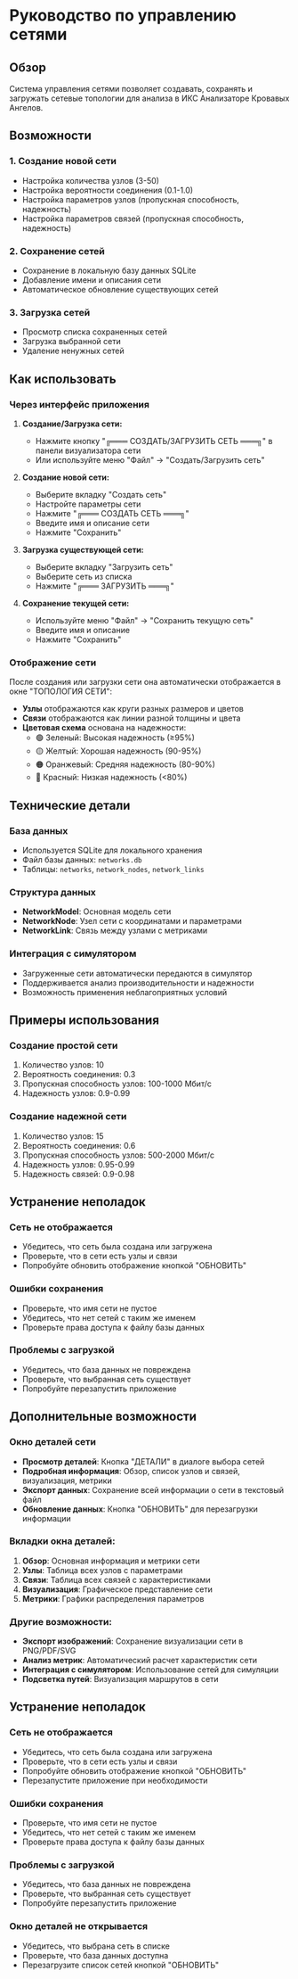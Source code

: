 # Руководство по управлению сетями

## Обзор

Система управления сетями позволяет создавать, сохранять и загружать сетевые топологии для анализа в ИКС Анализаторе Кровавых Ангелов.

## Возможности

### 1. Создание новой сети
- Настройка количества узлов (3-50)
- Настройка вероятности соединения (0.1-1.0)
- Настройка параметров узлов (пропускная способность, надежность)
- Настройка параметров связей (пропускная способность, надежность)

### 2. Сохранение сетей
- Сохранение в локальную базу данных SQLite
- Добавление имени и описания сети
- Автоматическое обновление существующих сетей

### 3. Загрузка сетей
- Просмотр списка сохраненных сетей
- Загрузка выбранной сети
- Удаление ненужных сетей

## Как использовать

### Через интерфейс приложения

1. **Создание/Загрузка сети:**
   - Нажмите кнопку "╔═══ СОЗДАТЬ/ЗАГРУЗИТЬ СЕТЬ ═══╗" в панели визуализатора сети
   - Или используйте меню "Файл" → "Создать/Загрузить сеть"

2. **Создание новой сети:**
   - Выберите вкладку "Создать сеть"
   - Настройте параметры сети
   - Нажмите "╔═══ СОЗДАТЬ СЕТЬ ═══╗"
   - Введите имя и описание сети
   - Нажмите "Сохранить"

3. **Загрузка существующей сети:**
   - Выберите вкладку "Загрузить сеть"
   - Выберите сеть из списка
   - Нажмите "╔═══ ЗАГРУЗИТЬ ═══╗"

4. **Сохранение текущей сети:**
   - Используйте меню "Файл" → "Сохранить текущую сеть"
   - Введите имя и описание
   - Нажмите "Сохранить"

### Отображение сети

После создания или загрузки сети она автоматически отображается в окне "ТОПОЛОГИЯ СЕТИ":

- **Узлы** отображаются как круги разных размеров и цветов
- **Связи** отображаются как линии разной толщины и цвета
- **Цветовая схема** основана на надежности:
  - 🟢 Зеленый: Высокая надежность (≥95%)
  - 🟡 Желтый: Хорошая надежность (90-95%)
  - 🟠 Оранжевый: Средняя надежность (80-90%)
  - 🔴 Красный: Низкая надежность (<80%)

## Технические детали

### База данных
- Используется SQLite для локального хранения
- Файл базы данных: `networks.db`
- Таблицы: `networks`, `network_nodes`, `network_links`

### Структура данных
- **NetworkModel**: Основная модель сети
- **NetworkNode**: Узел сети с координатами и параметрами
- **NetworkLink**: Связь между узлами с метриками

### Интеграция с симулятором
- Загруженные сети автоматически передаются в симулятор
- Поддерживается анализ производительности и надежности
- Возможность применения неблагоприятных условий

## Примеры использования

### Создание простой сети
1. Количество узлов: 10
2. Вероятность соединения: 0.3
3. Пропускная способность узлов: 100-1000 Мбит/с
4. Надежность узлов: 0.9-0.99

### Создание надежной сети
1. Количество узлов: 15
2. Вероятность соединения: 0.6
3. Пропускная способность узлов: 500-2000 Мбит/с
4. Надежность узлов: 0.95-0.99
5. Надежность связей: 0.9-0.98

## Устранение неполадок

### Сеть не отображается
- Убедитесь, что сеть была создана или загружена
- Проверьте, что в сети есть узлы и связи
- Попробуйте обновить отображение кнопкой "ОБНОВИТЬ"

### Ошибки сохранения
- Проверьте, что имя сети не пустое
- Убедитесь, что нет сетей с таким же именем
- Проверьте права доступа к файлу базы данных

### Проблемы с загрузкой
- Убедитесь, что база данных не повреждена
- Проверьте, что выбранная сеть существует
- Попробуйте перезапустить приложение

## Дополнительные возможности

### Окно деталей сети
- **Просмотр деталей**: Кнопка "ДЕТАЛИ" в диалоге выбора сетей
- **Подробная информация**: Обзор, список узлов и связей, визуализация, метрики
- **Экспорт данных**: Сохранение всей информации о сети в текстовый файл
- **Обновление данных**: Кнопка "ОБНОВИТЬ" для перезагрузки информации

### Вкладки окна деталей:
1. **Обзор**: Основная информация и метрики сети
2. **Узлы**: Таблица всех узлов с параметрами
3. **Связи**: Таблица всех связей с характеристиками
4. **Визуализация**: Графическое представление сети
5. **Метрики**: Графики распределения параметров

### Другие возможности:
- **Экспорт изображений**: Сохранение визуализации сети в PNG/PDF/SVG
- **Анализ метрик**: Автоматический расчет характеристик сети
- **Интеграция с симулятором**: Использование сетей для симуляции
- **Подсветка путей**: Визуализация маршрутов в сети

## Устранение неполадок

### Сеть не отображается
- Убедитесь, что сеть была создана или загружена
- Проверьте, что в сети есть узлы и связи
- Попробуйте обновить отображение кнопкой "ОБНОВИТЬ"
- Перезапустите приложение при необходимости

### Ошибки сохранения
- Проверьте, что имя сети не пустое
- Убедитесь, что нет сетей с таким же именем
- Проверьте права доступа к файлу базы данных

### Проблемы с загрузкой
- Убедитесь, что база данных не повреждена
- Проверьте, что выбранная сеть существует
- Попробуйте перезапустить приложение

### Окно деталей не открывается
- Убедитесь, что выбрана сеть в списке
- Проверьте, что база данных доступна
- Перезагрузите список сетей кнопкой "ОБНОВИТЬ"

